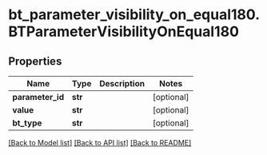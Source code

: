 # bt_parameter_visibility_on_equal180.BTParameterVisibilityOnEqual180

## Properties
Name | Type | Description | Notes
------------ | ------------- | ------------- | -------------
**parameter_id** | **str** |  | [optional] 
**value** | **str** |  | [optional] 
**bt_type** | **str** |  | [optional] 

[[Back to Model list]](../README.md#documentation-for-models) [[Back to API list]](../README.md#documentation-for-api-endpoints) [[Back to README]](../README.md)


